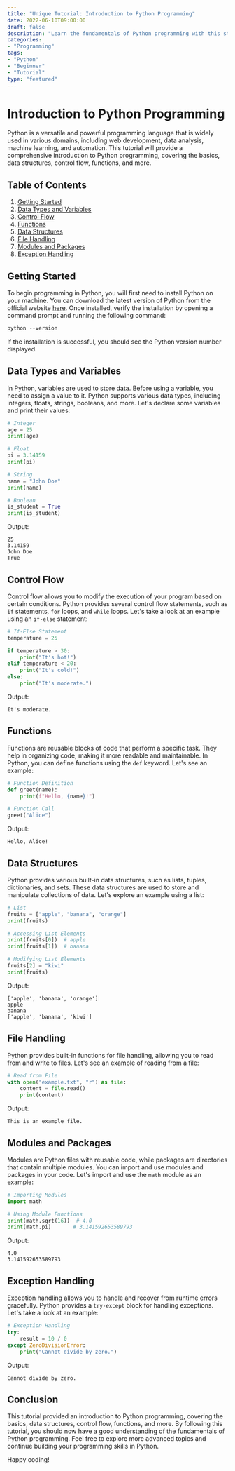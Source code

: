```yaml
--- 
title: "Unique Tutorial: Introduction to Python Programming"
date: 2022-06-10T09:00:00
draft: false
description: "Learn the fundamentals of Python programming with this step-by-step tutorial."
categories: 
- "Programming"
tags: 
- "Python"
- "Beginner"
- "Tutorial"
type: "featured"
---
```


# Introduction to Python Programming

Python is a versatile and powerful programming language that is widely used in various domains, including web development, data analysis, machine learning, and automation. This tutorial will provide a comprehensive introduction to Python programming, covering the basics, data structures, control flow, functions, and more.

## Table of Contents

1. [Getting Started](#getting-started)
2. [Data Types and Variables](#data-types-and-variables)
3. [Control Flow](#control-flow)
4. [Functions](#functions)
5. [Data Structures](#data-structures)
6. [File Handling](#file-handling)
7. [Modules and Packages](#modules-and-packages)
8. [Exception Handling](#exception-handling)

## Getting Started

To begin programming in Python, you will first need to install Python on your machine. You can download the latest version of Python from the official website [here](https://www.python.org/downloads/). Once installed, verify the installation by opening a command prompt and running the following command:

```python
python --version
```

If the installation is successful, you should see the Python version number displayed.

## Data Types and Variables

In Python, variables are used to store data. Before using a variable, you need to assign a value to it. Python supports various data types, including integers, floats, strings, booleans, and more. Let's declare some variables and print their values:

```python
# Integer
age = 25
print(age)

# Float
pi = 3.14159
print(pi)

# String
name = "John Doe"
print(name)

# Boolean
is_student = True
print(is_student)
```

Output:

```
25
3.14159
John Doe
True
```

## Control Flow

Control flow allows you to modify the execution of your program based on certain conditions. Python provides several control flow statements, such as `if` statements, `for` loops, and `while` loops. Let's take a look at an example using an `if-else` statement:

```python
# If-Else Statement
temperature = 25

if temperature > 30:
    print("It's hot!")
elif temperature < 20:
    print("It's cold!")
else:
    print("It's moderate.")
```

Output:

```
It's moderate.
```

## Functions

Functions are reusable blocks of code that perform a specific task. They help in organizing code, making it more readable and maintainable. In Python, you can define functions using the `def` keyword. Let's see an example:

```python
# Function Definition
def greet(name):
    print(f"Hello, {name}!")

# Function Call
greet("Alice")
```

Output:

```
Hello, Alice!
```

## Data Structures

Python provides various built-in data structures, such as lists, tuples, dictionaries, and sets. These data structures are used to store and manipulate collections of data. Let's explore an example using a list:

```python
# List
fruits = ["apple", "banana", "orange"]
print(fruits)

# Accessing List Elements
print(fruits[0])  # apple
print(fruits[1])  # banana

# Modifying List Elements
fruits[2] = "kiwi"
print(fruits)
```

Output:

```
['apple', 'banana', 'orange']
apple
banana
['apple', 'banana', 'kiwi']
```

## File Handling

Python provides built-in functions for file handling, allowing you to read from and write to files. Let's see an example of reading from a file:

```python
# Read from File
with open("example.txt", "r") as file:
    content = file.read()
    print(content)
```

Output:

```
This is an example file.
```

## Modules and Packages

Modules are Python files with reusable code, while packages are directories that contain multiple modules. You can import and use modules and packages in your code. Let's import and use the `math` module as an example:

```python
# Importing Modules
import math

# Using Module Functions
print(math.sqrt(16))  # 4.0
print(math.pi)       # 3.141592653589793
```

Output:

```
4.0
3.141592653589793
```

## Exception Handling

Exception handling allows you to handle and recover from runtime errors gracefully. Python provides a `try-except` block for handling exceptions. Let's take a look at an example:

```python
# Exception Handling
try:
    result = 10 / 0
except ZeroDivisionError:
    print("Cannot divide by zero.")
```

Output:

```
Cannot divide by zero.
```

## Conclusion

This tutorial provided an introduction to Python programming, covering the basics, data structures, control flow, functions, and more. By following this tutorial, you should now have a good understanding of the fundamentals of Python programming. Feel free to explore more advanced topics and continue building your programming skills in Python.

Happy coding!
